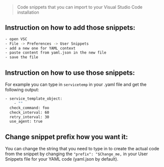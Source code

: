 > Code snippets that you can import to your Visual Studio Code installation

## Instruction on how to add those snippets:

```sh
- open VSC
- File -> Preferences -> User Snippets
- add a new one for YAML context
- paste content from yaml.json in the new file
- save the file
```

## Instruction on how to use those snippets:

For example you can type in `servicetemp` in your .yaml file and get the following output:

```sh
- service_template_object:
    - ""
  check_command: foo
  check_interval: 60
  retry_interval: 30
  use_agent: true
```

## Change snippet prefix how you want it:

You can change the string that you need to type in to create the actual code from the snippet by changing the ```"prefix": "$Change_me,``` in your User Snippets file for your YAML code (yaml.json by default).
